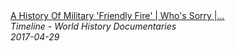 <!--2024-07-21 00:18:13-->
<div class="yb">
  <a class="nodecor" href="/index.html?istoriya/a_history_of_military_friendly_fire_whos_sorry_timeline">
    <img class="preview" data-videoid="gcqspF9NbEs" src="https://i.ytimg.com/vi/gcqspF9NbEs/hqdefault.jpg" align="middle" alt="">
  </a>
  <div class="inlbl text">
    <a class="nodecor" href="/index.html?istoriya/a_history_of_military_friendly_fire_whos_sorry_timeline">A History Of Military 'Friendly Fire' | Who's Sorry |...</a><br>
    <i class="smaller2">Timeline - World History Documentaries</i><br>
    <i class="smaller3">2017-04-29</i>
  </div>
</div>

